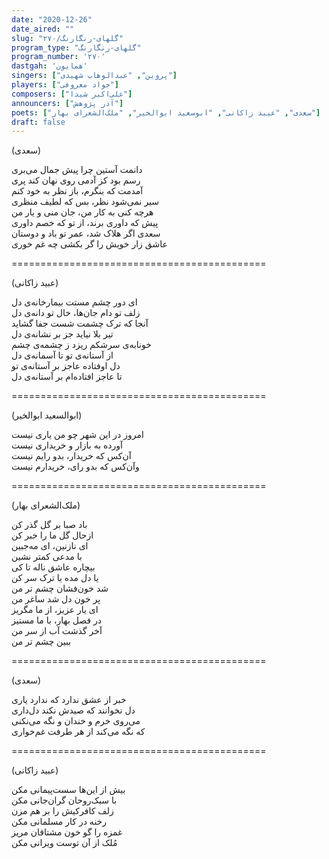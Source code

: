 ```yaml
---
date: "2020-12-26"
date_aired: ""
slug: "گلهای-رنگارنگ/۲۷۰"
program_type: "گلهای-رنگارنگ"
program_number: '۲۷۰'
dastgah: 'همایون'
singers: ["پروین", "عبدالوهاب شهیدی"]
players: ["جواد معروفی"]
composers: ["علی‌اکبر شیدا"]
announcers: ["آذر پژوهش"]
poets: ["سعدی", "عبید زاکانی", "ابوسعید ابوالخیر", "ملک‌الشعرای بهار"]
draft: false
---
```


(سعدی)  

دانمت آستین چرا پیش جمال می‌بری  
رسم بود کز آدمی روی نهان کند پری  
آمدمت که بنگرم، باز نظر به خود کنم  
سیر نمی‌شود نظر، بس که لطیف منظری  
هرچه کنی به کار من، جان منی و یار من  
پیش که داوری برند، از تو که خصم داوری  
سعدی اگر هلاک شد، عمر تو باد و دوستان  
عاشق زار خویش را گر بکشی چه غم خوری  

============================================  

(عبید زاکانی)  

ای دور چشم مستت بیمارخانه‌ی دل  
زلف تو دام جان‌ها، خال تو دانه‌ی دل  
آنجا که ترک چشمت شست جفا گشاید  
تیر بلا نیاید جز بر نشانه‌ی دل  
خونابه‌ی سرشکم ریزد ز چشمه‌ی چشم  
از آستانه‌ی تو تا آسمانه‌ی دل  
دل اوفتاده عاجز بر آستانه‌ی تو  
تا عاجز افتاده‌ام بر آستانه‌ی دل  

============================================  

(ابوالسعید ابوالخیر)  

امروز در این شهر چو من یاری نیست  
آورده به بازار و خریداری نیست  
آن‌کس که خریدار، بدو رایم نیست  
وآن‌کس که بدو رای، خریدارم نیست  

============================================  

(ملک‌الشعرای بهار)  

باد صبا بر گل گذر کن  
ازحال گل ما را خبر کن  
ای نازنین، ای مه‌جبین  
با مدعی کمتر نشین  
بیچاره عاشق ناله تا کی  
یا دل مده یا ترک سر کن  
شد خون‌فشان چشم تر من  
پر خون دل شد ساغر من  
ای یار عزیز، از ما مگریز  
در فصل بهار، با ما مستیز  
آخر گذشت آب از سر من  
ببین چشم تر من  

============================================  

(سعدی)  

خبر از عشق ندارد که ندارد یاری  
دل نخوانند که صیدش نکند دل‌داری  
می‌روی خرم و خندان و نگه می‌نکنی  
که نگه می‌کند از هر طرفت غم‌خواری  

============================================  

(عبید زاکانی)  

بیش از این‌ها سست‌پیمانی مکن  
با سبک‌روحان گران‌جانی مکن  
زلف کافرکیش را بر هم مزن  
رخنه در کار مسلمانی مکن  
غمزه را گو خون مشتاقان مریز  
مُلک از آن توست ویرانی مکن  
